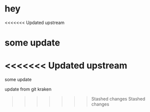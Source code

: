 # hey
<<<<<<< Updated upstream

some update
=======
<<<<<<< Updated upstream
=======

some update

update from git kraken
>>>>>>> Stashed changes
>>>>>>> Stashed changes
